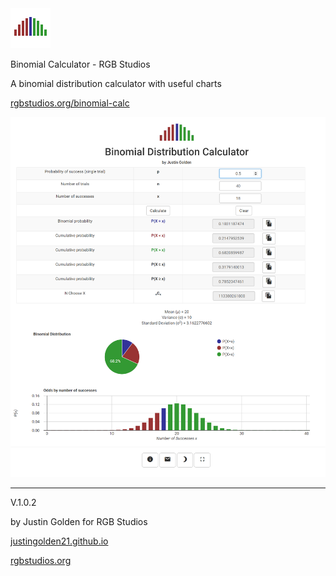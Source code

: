 <img src="icon-nocircle.svg" width="64px">

Binomial Calculator - RGB Studios

A binomial distribution calculator with useful charts

<a href="https://rgbstudios.org/binomial-calc">rgbstudios.org/binomial-calc</a>

<img src="screenshot.png">

<hr>

V.1.0.2

by Justin Golden for RGB Studios

<a href="https://justingolden21.github.io">justingolden21.github.io</a>

<a href="https://rgbstudios.org">rgbstudios.org</a>
